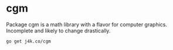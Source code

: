 # cgm

Package cgm is a math library with a flavor for computer graphics.
Incomplete and likely to change drastically.

`go get j4k.co/cgm`
